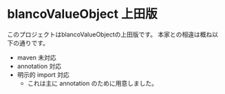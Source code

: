 # blancoValueObject 上田版

このプロジェクトはblancoValueObjectの上田版です。
本家との相違は概ね以下の通りです。

* maven 未対応
* annotation 対応
* 明示的 import 対応
  * これは主に annotation のために用意しました。
   